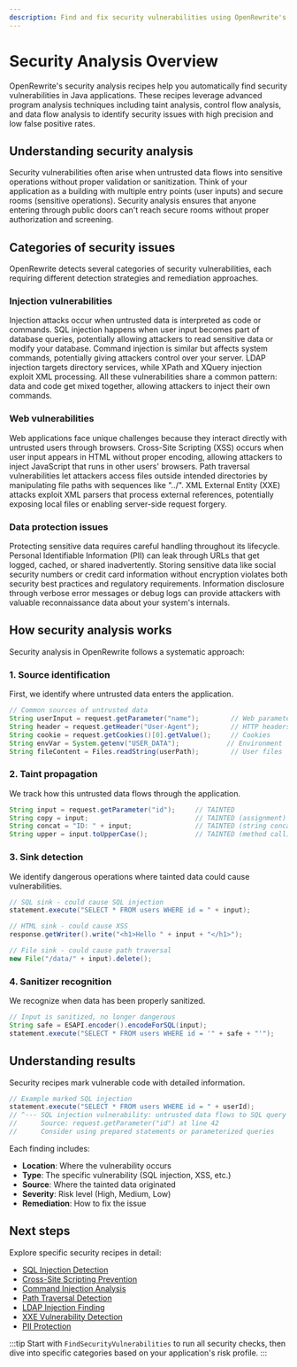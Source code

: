 ```yaml
---
description: Find and fix security vulnerabilities using OpenRewrite's advanced program analysis.
---
```


# Security Analysis Overview

OpenRewrite's security analysis recipes help you automatically find security vulnerabilities in Java applications. These recipes leverage advanced program analysis techniques including taint analysis, control flow analysis, and data flow analysis to identify security issues with high precision and low false positive rates.

## Understanding security analysis

Security vulnerabilities often arise when untrusted data flows into sensitive operations without proper validation or sanitization. Think of your application as a building with multiple entry points (user inputs) and secure rooms (sensitive operations). Security analysis ensures that anyone entering through public doors can't reach secure rooms without proper authorization and screening.

## Categories of security issues

OpenRewrite detects several categories of security vulnerabilities, each requiring different detection strategies and remediation approaches.

### Injection vulnerabilities

Injection attacks occur when untrusted data is interpreted as code or commands. SQL injection happens when user input becomes part of database queries, potentially allowing attackers to read sensitive data or modify your database. Command injection is similar but affects system commands, potentially giving attackers control over your server. LDAP injection targets directory services, while XPath and XQuery injection exploit XML processing. All these vulnerabilities share a common pattern: data and code get mixed together, allowing attackers to inject their own commands.

### Web vulnerabilities

Web applications face unique challenges because they interact directly with untrusted users through browsers. Cross-Site Scripting (XSS) occurs when user input appears in HTML without proper encoding, allowing attackers to inject JavaScript that runs in other users' browsers. Path traversal vulnerabilities let attackers access files outside intended directories by manipulating file paths with sequences like "../". XML External Entity (XXE) attacks exploit XML parsers that process external references, potentially exposing local files or enabling server-side request forgery.

### Data protection issues

Protecting sensitive data requires careful handling throughout its lifecycle. Personal Identifiable Information (PII) can leak through URLs that get logged, cached, or shared inadvertently. Storing sensitive data like social security numbers or credit card information without encryption violates both security best practices and regulatory requirements. Information disclosure through verbose error messages or debug logs can provide attackers with valuable reconnaissance data about your system's internals.

## How security analysis works

Security analysis in OpenRewrite follows a systematic approach:

### 1. Source identification
First, we identify where untrusted data enters the application.
```java
// Common sources of untrusted data
String userInput = request.getParameter("name");        // Web parameters
String header = request.getHeader("User-Agent");        // HTTP headers
String cookie = request.getCookies()[0].getValue();     // Cookies
String envVar = System.getenv("USER_DATA");            // Environment
String fileContent = Files.readString(userPath);        // User files
```

### 2. Taint propagation
We track how this untrusted data flows through the application.
```java
String input = request.getParameter("id");     // TAINTED
String copy = input;                           // TAINTED (assignment)
String concat = "ID: " + input;                // TAINTED (string concat)
String upper = input.toUpperCase();            // TAINTED (method call)
```

### 3. Sink detection
We identify dangerous operations where tainted data could cause vulnerabilities.
```java
// SQL sink - could cause SQL injection
statement.execute("SELECT * FROM users WHERE id = " + input);

// HTML sink - could cause XSS
response.getWriter().write("<h1>Hello " + input + "</h1>");

// File sink - could cause path traversal
new File("/data/" + input).delete();
```

### 4. Sanitizer recognition
We recognize when data has been properly sanitized.
```java
// Input is sanitized, no longer dangerous
String safe = ESAPI.encoder().encodeForSQL(input);
statement.execute("SELECT * FROM users WHERE id = '" + safe + "'");
```

## Understanding results

Security recipes mark vulnerable code with detailed information.
```java
// Example marked SQL injection
statement.execute("SELECT * FROM users WHERE id = " + userId);
// ^--- SQL injection vulnerability: untrusted data flows to SQL query
//      Source: request.getParameter("id") at line 42
//      Consider using prepared statements or parameterized queries
```

Each finding includes:
* **Location**: Where the vulnerability occurs
* **Type**: The specific vulnerability (SQL injection, XSS, etc.)
* **Source**: Where the tainted data originated
* **Severity**: Risk level (High, Medium, Low)
* **Remediation**: How to fix the issue

## Next steps

Explore specific security recipes in detail:

* [SQL Injection Detection](./sql-injection.md)
* [Cross-Site Scripting Prevention](./xss.md)
* [Command Injection Analysis](./command-injection.md)
* [Path Traversal Detection](./path-traversal.md)
* [LDAP Injection Finding](./ldap-injection.md)
* [XXE Vulnerability Detection](./xxe.md)
* [PII Protection](./pii-protection.md)

:::tip
Start with `FindSecurityVulnerabilities` to run all security checks, then dive into specific categories based on your application's risk profile.
:::
